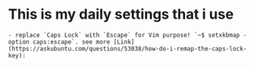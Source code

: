 
# This is my daily settings that i use

	- replace `Caps Lock` with `Escape` for Vim purpose! `~$ setxkbmap -option caps:escape`. see more [Link](https://askubuntu.com/questions/53038/how-do-i-remap-the-caps-lock-key): 
